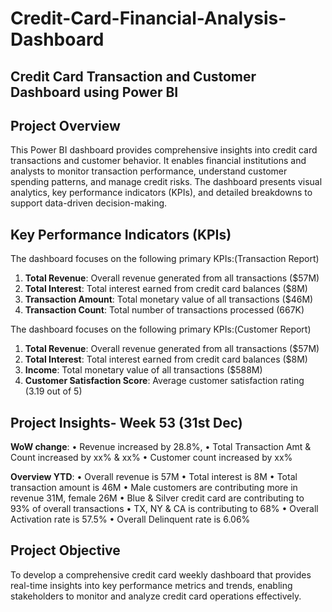 # Credit-Card-Financial-Analysis-Dashboard

## Credit Card Transaction and Customer Dashboard using Power BI

## Project Overview

This Power BI dashboard provides comprehensive insights into credit card transactions and customer behavior. It enables financial institutions and analysts to monitor transaction performance, understand customer spending patterns, and manage credit risks. The dashboard presents visual analytics, key performance indicators (KPIs), and detailed breakdowns to support data-driven decision-making.

## Key Performance Indicators (KPIs)

The dashboard focuses on the following primary KPIs:(Transaction Report)

1. **Total Revenue**: Overall revenue generated from all transactions ($57M)
2. **Total Interest**: Total interest earned from credit card balances ($8M)
3. **Transaction Amount**: Total monetary value of all transactions ($46M)
4. **Transaction Count**: Total number of transactions processed (667K)

The dashboard focuses on the following primary KPIs:(Customer Report)

1. **Total Revenue**: Overall revenue generated from all transactions ($57M)
2. **Total Interest**: Total interest earned from credit card balances ($8M)
3. **Income**: Total monetary value of all transactions ($588M)
4. **Customer Satisfaction Score**: Average customer satisfaction rating (3.19 out of 5)

## Project Insights- Week 53 (31st Dec)

**WoW change**: 
• Revenue increased by 28.8%, 
• Total Transaction Amt & Count increased by xx% & xx%
• Customer count increased by xx%

**Overview YTD**:
• Overall revenue is 57M
• Total interest is 8M
• Total transaction amount is 46M
• Male customers are contributing more in revenue 31M, female 26M
• Blue & Silver credit card are contributing to 93% of overall 
transactions
• TX, NY & CA is contributing to 68%
• Overall Activation rate is 57.5%
• Overall Delinquent rate is 6.06%

## Project Objective

To develop a comprehensive credit card weekly dashboard that provides real-time insights into key performance metrics and trends, enabling stakeholders to monitor and analyze credit card operations 
effectively.



